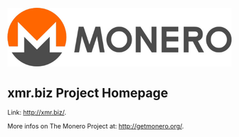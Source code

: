 ![Logo](https://raw.githubusercontent.com/xmr23/commons.xmr.biz/gh-pages/Pictures/Logos_and_Buttons/logo.jpg)

xmr.biz Project Homepage
==
Link: http://xmr.biz/.

More infos on The Monero Project at: http://getmonero.org/.

